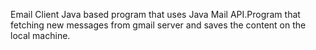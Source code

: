Email Client Java based program that uses Java Mail API.Program that fetching 
new messages from gmail server and saves the content on the local machine.
